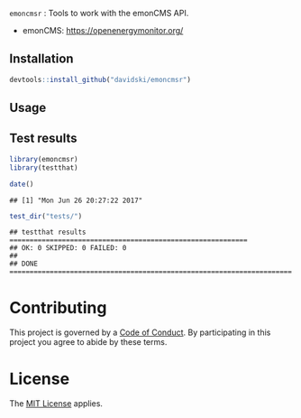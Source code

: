 
`emoncmsr` : Tools to work with the emonCMS API.

-   emonCMS: <https://openenergymonitor.org/>

Installation
------------

``` r
devtools::install_github("davidski/emoncmsr")
```

Usage
-----

Test results
------------

``` r
library(emoncmsr)
library(testthat)

date()
```

    ## [1] "Mon Jun 26 20:27:22 2017"

``` r
test_dir("tests/")
```

    ## testthat results ===========================================================
    ## OK: 0 SKIPPED: 0 FAILED: 0
    ## 
    ## DONE ======================================================================

Contributing
============

This project is governed by a [Code of Conduct](./CODE_OF_CONDUCT.md). By participating in this project you agree to abide by these terms.

License
=======

The [MIT License](LICENSE) applies.
